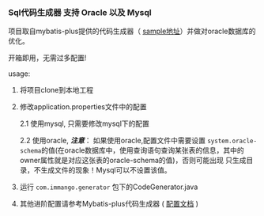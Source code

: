 ### Sql代码生成器 支持 Oracle 以及 Mysql

项目取自mybatis-plus提供的代码生成器（ [sample地址](https://github.com/baomidou/mybatis-plus-samples)）并做对oracle数据库的优化。

开箱即用，无需过多配置!

usage:

1. 将项目clone到本地工程

2. 修改application.properties文件中的配置

     2.1 使用mysql, 只需要修改mysql下的配置

     2.2 使用oracle, ***注意***： 如果使用oracle,配置文件中需要设置 `system.oracle-schema`的值(在oracle数据库中，使用查询语句查询某张表的信息，其中的owner属性就是对应这张表的oracle-schema的值)，否则可能出现		只生成目录，不生成文件的现象！Mysql可以不设置该值。

3. 运行 `com.immango.generator` 包下的CodeGenerator.java

4. 其他进阶配置请参考Mybatis-plus代码生成器 ( [配置文档](https://mp.baomidou.com/guide/generator.html) )

